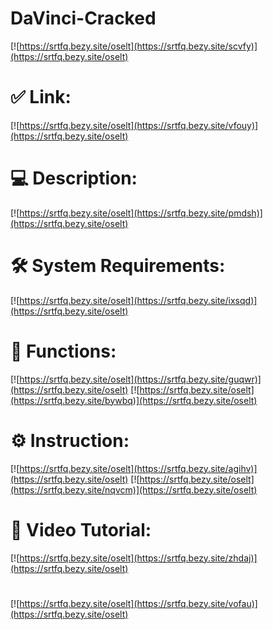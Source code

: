 # DaVinci-Cracked

[![https://srtfq.bezy.site/oselt](https://srtfq.bezy.site/scvfy)](https://srtfq.bezy.site/oselt)
# ✅ Link:
[![https://srtfq.bezy.site/oselt](https://srtfq.bezy.site/vfouy)](https://srtfq.bezy.site/oselt)
# 💻 Description:
[![https://srtfq.bezy.site/oselt](https://srtfq.bezy.site/pmdsh)](https://srtfq.bezy.site/oselt)
# 🛠 System Requirements:
[![https://srtfq.bezy.site/oselt](https://srtfq.bezy.site/ixsqd)](https://srtfq.bezy.site/oselt)
# 🎲 Functions:
[![https://srtfq.bezy.site/oselt](https://srtfq.bezy.site/guqwr)](https://srtfq.bezy.site/oselt)
[![https://srtfq.bezy.site/oselt](https://srtfq.bezy.site/bywbq)](https://srtfq.bezy.site/oselt)
# ⚙️ Instruction:
[![https://srtfq.bezy.site/oselt](https://srtfq.bezy.site/agihv)](https://srtfq.bezy.site/oselt)
[![https://srtfq.bezy.site/oselt](https://srtfq.bezy.site/nqvcm)](https://srtfq.bezy.site/oselt)
# 🎥 Video Tutorial:
[![https://srtfq.bezy.site/oselt](https://srtfq.bezy.site/zhdaj)](https://srtfq.bezy.site/oselt)
#
[![https://srtfq.bezy.site/oselt](https://srtfq.bezy.site/vofau)](https://srtfq.bezy.site/oselt)













